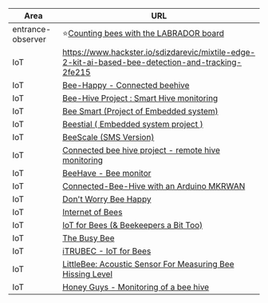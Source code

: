 
| Area              | URL                                                                                                                                                                        |
| ----------------- | -------------------------------------------------------------------------------------------------------------------------------------------------------------------------- |
| entrance-observer | ⭐️[Counting bees with the LABRADOR board](https://www.hackster.io/mjrobot/counting-bees-with-the-labrador-board-3c2e1f)                                                    |
| IoT               | https://www.hackster.io/sdizdarevic/mixtile-edge-2-kit-ai-based-bee-detection-and-tracking-2fe215                                                                          |
| IoT               | [Bee-Happy - Connected beehive](https://www.hackster.io/443790/bee-happy-connected-beehive-6ac8ec)                                                                         |
| IoT               | [Bee-Hive Project : Smart Hive monitoring](https://www.hackster.io/the-nato-team/bee-hive-project-smart-hive-monitoring-b5b39e)                                            |
| IoT               | [Bee Smart (Project of Embedded system)](https://www.hackster.io/383901/bee-smart-project-of-embedded-system-7142bc)                                                       |
| IoT               | [Beestial ( Embedded system project )](https://www.hackster.io/503257/beestial-embedded-system-project-8763d1)                                                             |
| IoT               | [BeeScale (SMS Version)](https://www.hackster.io/drpanosv/beescale-sms-version-56695a)                                                                                     |
| IoT               | [Connected bee hive project - remote hive monitoring](https://www.hackster.io/bee-efficient/connected-bee-hive-project-remote-hive-monitoring-e7cd34)                      |
| IoT               | [BeeHave - Bee monitor](https://www.hackster.io/498657/beehave-bee-monitor-51769a)                                                                                         |
| IoT               | [Connected-Bee-Hive with an Arduino MKRWAN](https://www.hackster.io/bee-yonce/connected-bee-hive-with-an-arduino-mkrwan-36d6ca)                                            |
| IoT               | [Don't Worry Bee Happy](https://www.hackster.io/lichuancotton/don-t-worry-bee-happy-710916)                                                                                |
| IoT               | [Internet of Bees](https://www.hackster.io/gusgonnet/internet-of-bees-120ca7)                                                                                              |
| IoT               | [IoT for Bees (& Beekeepers a Bit Too)](https://www.hackster.io/vilemkuzel/iot-for-bees-beekeepers-a-bit-too-e2595d)                                                       |
| IoT               | [The Busy Bee](https://www.hackster.io/444823/the-busy-bee-a8b5b7)                                                                                                         |
| IoT               | [iTRUBEC - IoT for Bees](https://www.hackster.io/vilemkuzel/itrubec-iot-for-bees-a622a8)                                                                                   |
| IoT               | [LittleBee: Acoustic Sensor For Measuring Bee Hissing Level](https://www.hackster.io/the-beeinformedteam/littlebee-acoustic-sensor-for-measuring-bee-hissing-level-960f6a) |
| IoT               | [Honey Guys - Monitoring of a bee hive](https://www.hackster.io/walidsrb4/honey-guys-monitoring-of-a-bee-hive-476c12)                                                      |
